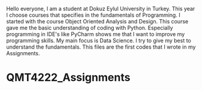Hello everyone,
I am a student at Dokuz Eylul University in Turkey.
This year I choose courses that specifies in the fundamentals of Programming.
I started with the course Object Oriented Analysis and Design.
This course gave me the basic understanding of coding with Python.
Especially programming in IDE's like PyCharm shows me that I want to improve my programming skills.
My main focus is Data Science. I try to give my best to understand the fundamentals.
This files are the first codes that I wrote in my Assignments.


# QMT4222_Assignments
